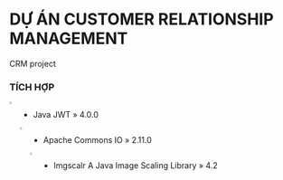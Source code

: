 # DỰ ÁN CUSTOMER RELATIONSHIP MANAGEMENT
CRM project

### TÍCH HỢP
<img src="https://media-exp1.licdn.com/dms/image/C5622AQHVyAZtOvjGQA/feedshare-shrink_800/0/1660070397603?e=1663200000&v=beta&t=FxozVO6n2WM7JZt-GLfJkzo_pMuTg7uXC5ziY4IeuvI" align="left" width="3%" height="3%"></img>
<div style="display:flex;">

- Java JWT » 4.0.0

</div>
<img src="https://media-exp1.licdn.com/dms/image/C5622AQF-rrAApUaJyA/feedshare-shrink_800/0/1660549901741?e=1663200000&v=beta&t=3Ty00Q44-zq6Xjb0ixhwZsZguHabHumkFvWYV9SY7jU" align="left" width="3%" height="3%"></img>
<div style="display:flex;">

- Apache Commons IO » 2.11.0

</div>
<img src="https://media-exp1.licdn.com/dms/image/C5622AQHWKvXK1-RDfQ/feedshare-shrink_800/0/1660550083287?e=1663200000&v=beta&t=ViDYL7Dd_5CtmfmmLiDcF_Hr6S42XOwL4_9AoTaPQYA" align="left" width="3%" height="3%"></img>
<div style="display:flex;">

- Imgscalr A Java Image Scaling Library » 4.2

</div>